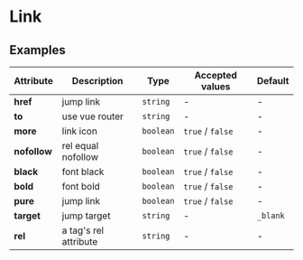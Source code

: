# Link

## Examples

<ex-code name="ex-link-basic"/></ex-code>

<ex-code name="ex-link-more"/></ex-code>

<ex-code name="ex-link-style"/></ex-code>

<ex-code name="ex-link-to"/></ex-code>

<ex-footer edit-link="https://github.com/zeit-ui/vue/edit/master/docs/zh-cn/components/link.md">

| Attribute | Description | Type | Accepted values | Default
| ---------- | ---------- | ---- |  -------------- | ------ |
| **href** | jump link | `string` | - | - |
| **to** | use vue router | `string` | - | - |
| **more** | link icon | `boolean` | `true` / `false` | - |
| **nofollow** | rel equal nofollow | `boolean` | `true` / `false` | - |
| **black** | font black | `boolean` | `true` / `false` | - |
| **bold** | font bold | `boolean` | `true` / `false` | - |
| **pure** | jump link | `boolean` | `true` / `false` | - |
| **target** | jump target | `string` | - | `_blank` |
| **rel** | a tag's rel attribute | `string` | - | - |

</ex-footer>

